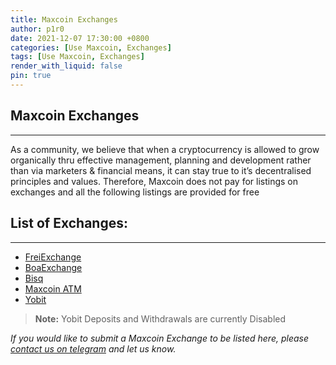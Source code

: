 ```yaml
---
title: Maxcoin Exchanges
author: p1r0
date: 2021-12-07 17:30:00 +0800
categories: [Use Maxcoin, Exchanges]
tags: [Use Maxcoin, Exchanges]
render_with_liquid: false
pin: true
---
```


## Maxcoin Exchanges
---
As a community, we believe that when a cryptocurrency is allowed to grow organically thru effective management, planning and development rather than via marketers & financial means, it can stay true to it’s decentralised principles and values. Therefore, Maxcoin does not pay for listings on exchanges and all the following listings are provided for free

## List of Exchanges:
---

  * [FreiExchange](https://freiexchange.com/market/MAX/BTC)
  * [BoaExchange ](https://www.boaexchange.com/market/MAX_BTC)
  * [Bisq](https://bisq.network/)
  * [Maxcoin ATM ](https://www.generalbytes.com/)
  * [Yobit](https://yobit.net/en/trade/MAX/BTC)

> **Note:** Yobit Deposits and Withdrawals are currently Disabled

*If you would like to submit a Maxcoin Exchange to be listed here, please [contact us on telegram](https://t.me/maxcoinproject) and let us know.*

